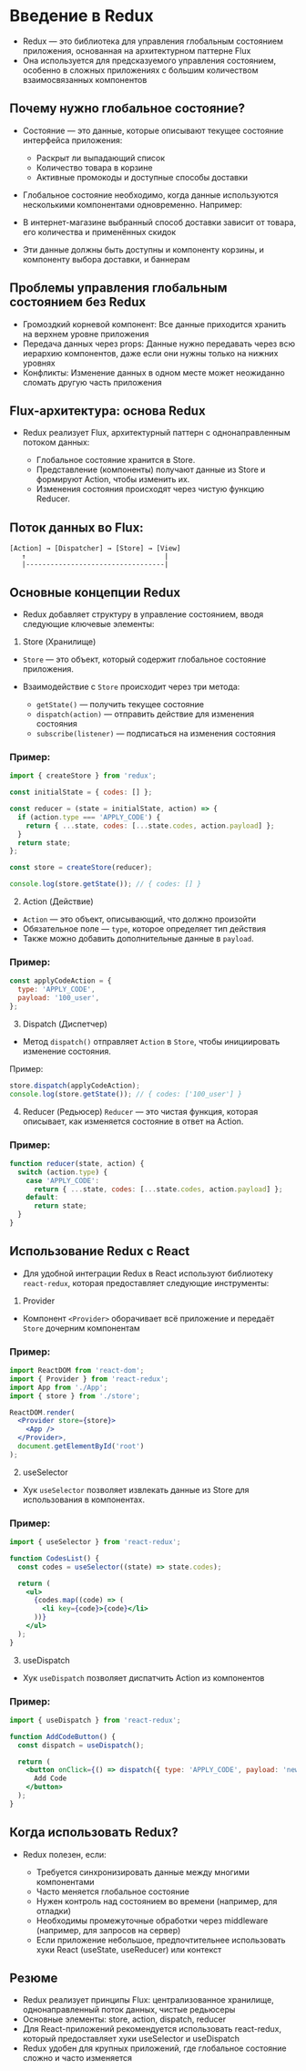 # Введение в Redux

- Redux — это библиотека для управления глобальным состоянием приложения, основанная на архитектурном паттерне Flux
- Она используется для предсказуемого управления состоянием, особенно в сложных приложениях с большим количеством взаимосвязанных компонентов

## Почему нужно глобальное состояние?

- Состояние — это данные, которые описывают текущее состояние интерфейса приложения:

  - Раскрыт ли выпадающий список
  - Количество товара в корзине
  - Активные промокоды и доступные способы доставки

- Глобальное состояние необходимо, когда данные используются несколькими компонентами одновременно. Например:

- В интернет-магазине выбранный способ доставки зависит от товара, его количества и применённых скидок
- Эти данные должны быть доступны и компоненту корзины, и компоненту выбора доставки, и баннерам

## Проблемы управления глобальным состоянием без Redux

- Громоздкий корневой компонент: Все данные приходится хранить на верхнем уровне приложения
- Передача данных через props: Данные нужно передавать через всю иерархию компонентов, даже если они нужны только на нижних уровнях
- Конфликты: Изменение данных в одном месте может неожиданно сломать другую часть приложения

## Flux-архитектура: основа Redux

- Redux реализует Flux, архитектурный паттерн с однонаправленным потоком данных:

  - Глобальное состояние хранится в Store.
  - Представление (компоненты) получают данные из Store и формируют Action, чтобы изменить их.
  - Изменения состояния происходят через чистую функцию Reducer.

## Поток данных во Flux:

```
[Action] → [Dispatcher] → [Store] → [View]
   ↑                                  |
   |----------------------------------|
```

## Основные концепции Redux

- Redux добавляет структуру в управление состоянием, вводя следующие ключевые элементы:

1. Store (Хранилище)

- `Store` — это объект, который содержит глобальное состояние приложения.

- Взаимодействие с `Store` происходит через три метода:
  - `getState()` — получить текущее состояние
  - `dispatch(action)` — отправить действие для изменения состояния
  - `subscribe(listener)` — подписаться на изменения состояния

### Пример:

```javascript
import { createStore } from 'redux';

const initialState = { codes: [] };

const reducer = (state = initialState, action) => {
  if (action.type === 'APPLY_CODE') {
    return { ...state, codes: [...state.codes, action.payload] };
  }
  return state;
};

const store = createStore(reducer);

console.log(store.getState()); // { codes: [] }
```

2. Action (Действие)

- `Action` — это объект, описывающий, что должно произойти
- Обязательное поле — `type`, которое определяет тип действия
- Также можно добавить дополнительные данные в `payload`.

### Пример:

```javascript
const applyCodeAction = {
  type: 'APPLY_CODE',
  payload: '100_user',
};
```

3. Dispatch (Диспетчер)

- Метод `dispatch()` отправляет `Action` в `Store`, чтобы инициировать изменение состояния.

Пример:

```javascript
store.dispatch(applyCodeAction);
console.log(store.getState()); // { codes: ['100_user'] }
```

4. Reducer (Редьюсер)
   `Reducer` — это чистая функция, которая описывает, как изменяется состояние в ответ на Action.

### Пример:

```javascript
function reducer(state, action) {
  switch (action.type) {
    case 'APPLY_CODE':
      return { ...state, codes: [...state.codes, action.payload] };
    default:
      return state;
  }
}
```

## Использование Redux с React

- Для удобной интеграции Redux в React используют библиотеку `react-redux`, которая предоставляет следующие инструменты:

1. Provider

- Компонент `<Provider>` оборачивает всё приложение и передаёт `Store` дочерним компонентам

### Пример:

```jsx
import ReactDOM from 'react-dom';
import { Provider } from 'react-redux';
import App from './App';
import { store } from './store';

ReactDOM.render(
  <Provider store={store}>
    <App />
  </Provider>,
  document.getElementById('root')
);
```

2. useSelector

- Хук `useSelector` позволяет извлекать данные из Store для использования в компонентах.

### Пример:

```jsx
import { useSelector } from 'react-redux';

function CodesList() {
  const codes = useSelector((state) => state.codes);

  return (
    <ul>
      {codes.map((code) => (
        <li key={code}>{code}</li>
      ))}
    </ul>
  );
}
```

3. useDispatch

- Хук `useDispatch` позволяет диспатчить Action из компонентов

### Пример:

```jsx
import { useDispatch } from 'react-redux';

function AddCodeButton() {
  const dispatch = useDispatch();

  return (
    <button onClick={() => dispatch({ type: 'APPLY_CODE', payload: 'new_code' })}>
      Add Code
    </button>
  );
}
```

## Когда использовать Redux?

- Redux полезен, если:

  - Требуется синхронизировать данные между многими компонентами
  - Часто меняется глобальное состояние
  - Нужен контроль над состоянием во времени (например, для отладки)
  - Необходимы промежуточные обработки через middleware (например, для запросов на сервер)
  - Если приложение небольшое, предпочтительнее использовать хуки React (useState, useReducer) или контекст

## Резюме

- Redux реализует принципы Flux: централизованное хранилище, однонаправленный поток данных, чистые редьюсеры
- Основные элементы: store, action, dispatch, reducer
- Для React-приложений рекомендуется использовать react-redux, который предоставляет хуки useSelector и useDispatch
- Redux удобен для крупных приложений, где глобальное состояние сложно и часто изменяется
